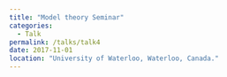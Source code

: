 ```yaml
---
title: "Model theory Seminar"
categories:
  - Talk
permalink: /talks/talk4
date: 2017-11-01
location: "University of Waterloo, Waterloo, Canada."
---
```

